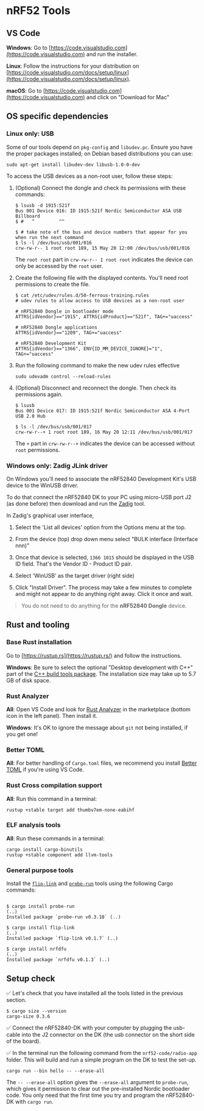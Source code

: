 # nRF52 Tools

## VS Code

**Windows**: Go to [https://code.visualstudio.com](https://code.visualstudio.com) and run the installer.

**Linux**: Follow the instructions for your distribution on [https://code.visualstudio.com/docs/setup/linux](https://code.visualstudio.com/docs/setup/linux).

**macOS**: Go to [https://code.visualstudio.com](https://code.visualstudio.com) and click on "Download for Mac"

## OS specific dependencies

### Linux only: USB

Some of our tools depend on `pkg-config` and `libudev.pc`. Ensure you have the proper packages installed; on Debian based distributions you can use:

```console
sudo apt-get install libudev-dev libusb-1.0-0-dev
```

To access the USB devices as a non-root user, follow these steps:

1. (Optional) Connect the dongle and check its permissions with these commands:

    ```console
    $ lsusb -d 1915:521f
    Bus 001 Device 016: ID 1915:521f Nordic Semiconductor ASA USB Billboard
    $ #   ^         ^^

    $ # take note of the bus and device numbers that appear for you when run the next command
    $ ls -l /dev/bus/usb/001/016
    crw-rw-r-- 1 root root 189, 15 May 20 12:00 /dev/bus/usb/001/016
    ```

    The `root root` part in `crw-rw-r-- 1 root root` indicates the device can only be accessed by the `root` user.

2. Create the following file with the displayed contents. You'll need root permissions to create the file.

    ```console
    $ cat /etc/udev/rules.d/50-ferrous-training.rules
    # udev rules to allow access to USB devices as a non-root user

    # nRF52840 Dongle in bootloader mode
    ATTRS{idVendor}=="1915", ATTRS{idProduct}=="521f", TAG+="uaccess"

    # nRF52840 Dongle applications
    ATTRS{idVendor}=="1209", TAG+="uaccess"

    # nRF52840 Development Kit
    ATTRS{idVendor}=="1366", ENV{ID_MM_DEVICE_IGNORE}="1", TAG+="uaccess"
    ```

3. Run the following command to make the new udev rules effective

    ```console
    sudo udevadm control --reload-rules
    ```

4. (Optional) Disconnect and reconnect the dongle. Then check its permissions again.

    ```console
    $ lsusb
    Bus 001 Device 017: ID 1915:521f Nordic Semiconductor ASA 4-Port USB 2.0 Hub

    $ ls -l /dev/bus/usb/001/017
    crw-rw-r--+ 1 root root 189, 16 May 20 12:11 /dev/bus/usb/001/017
    ```

    The `+` part in `crw-rw-r--+` indicates the device can be accessed without `root` permissions.

### Windows only: Zadig JLink driver

On Windows you'll need to associate the nRF52840 Development Kit's USB device to the WinUSB driver.

To do that connect the nRF52840 DK to your PC using micro-USB port J2 (as done before) then download and run the [Zadig] tool.

[Zadig]: https://zadig.akeo.ie/

In Zadig's graphical user interface,

1. Select the 'List all devices' option from the Options menu at the top.

2. From the device (top) drop down menu select "BULK interface (Interface nnn)"

3. Once that device is selected, `1366 1015` should be displayed in the USB ID field. That's the Vendor ID - Product ID pair.

4. Select 'WinUSB' as the target driver (right side)

5. Click "Install Driver". The process may take a few minutes to complete and might not appear to do anything right away. Click it once and wait.

> You do not need to do anything for the **nRF52840 Dongle** device.

## Rust and tooling

### Base Rust installation

Go to [https://rustup.rs](https://rustup.rs/) and follow the instructions.

**Windows**: Be sure to select the optional "Desktop development with C++" part of the [C++ build tools package](https://visualstudio.microsoft.com/visual-cpp-build-tools/). The installation size may take up to 5.7 GB of disk space.

### Rust Analyzer

**All**: Open VS Code and look for [Rust Analyzer](https://marketplace.visualstudio.com/items?itemName=matklad.rust-analyzer) in the marketplace (bottom icon in the left panel). Then install it.

**Windows**: It's OK to ignore the message about `git` not being installed, if you get one!

### Better TOML

**All**: For better handling of `Cargo.toml` files, we recommend you install [Better TOML](https://marketplace.visualstudio.com/items?itemName=bungcip.better-toml) if you're using VS Code.

### Rust Cross compilation support

**All**: Run this command in a terminal:

```console
rustup +stable target add thumbv7em-none-eabihf
```

### ELF analysis tools

**All**: Run these commands in a terminal:

```console
cargo install cargo-binutils
rustup +stable component add llvm-tools
```

### General purpose tools

Install the [`flip-link`](https://crates.io/crates/flip-link) and [`probe-run`](https://crates.io/crates/probe-run) tools using the following Cargo commands:

```console

$ cargo install probe-run
(..)
Installed package `probe-run v0.3.10` (..)

$ cargo install flip-link
(..)
Installed package `flip-link v0.1.7` (..)

$ cargo install nrfdfu
(..)
Installed package `nrfdfu v0.1.3` (..)
```

## Setup check

✅ Let's check that you have installed all the tools listed in the previous section.

```console
$ cargo size --version
cargo-size 0.3.6
```

✅ Connect the nRF52840-DK with your computer by plugging the usb-cable into the J2 connector on the DK (the usb connector on the short side of the board).

✅ In the terminal run the following command from the `nrf52-code/radio-app` folder. This will build and run a simple program on the DK to test the set-up.

```console
cargo run --bin hello -- --erase-all
```

The `-- --erase-all` option gives the `--erase-all` argument to `probe-run`, which gives it permission to clear out the pre-installed Nordic bootloader code. You only need that the first time you try and program the nRF52840-DK with `cargo run`.
